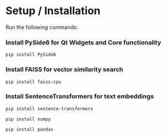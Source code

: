 # Setup / Installation

Run the following commands:

### Install PySide6 for Qt Widgets and Core functionality
```pip install PySide6```

### Install FAISS for vector similarity search
```pip install faiss-cpu```

### Install SentenceTransformers for text embeddings
```pip install sentence-transformers```

```pip install numpy```

```pip install pandas```
